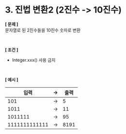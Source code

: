 # 3. 진법 변환2 (2진수 -> 10진수)

**[ 문제 ]**
<br/>
문자열로 된 2진수들을 10진수 숫자로 변환

<br/>

**[ 조건 ]**

- Integer.xxx() 사용 금지

<br/>

**[ 예시 ]**

| 입력            | -> | 출력   |
|---------------|----|------|
| 101           | -> | 5    |
| 1011          | -> | 11   |
| 1011111       | -> | 95   |
| 1111111111111 | -> | 8191 |




